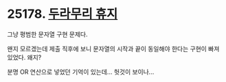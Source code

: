 # 25178. [두라무리 휴지](./25178.cpp)

그냥 평범한 문자열 구현 문제다.

왠지 모르겠는데 제출 직후에 보니 문자열의 시작과 끝이 동일해야 한다는 구현이 빠져있었다. 왜지?

분명 OR 연산으로 넣었던 기억이 있는데... 헛것이 보이나...
